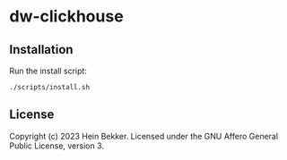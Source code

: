 # dw-clickhouse

## Installation

Run the install script:

```shell
./scripts/install.sh
```

## License

Copyright (c) 2023 Hein Bekker. Licensed under the GNU Affero General Public License, version 3.

